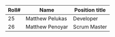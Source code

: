 
|Roll#|Name|Position title|
|-----|--------------|-----------|
|25|Matthew Pelukas|Developer|
|26|Matthew Penoyar|Scrum Master|
